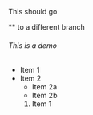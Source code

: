 This should go 

** to a different branch

###### This is a demo
* Item 1
* Item 2
  * Item 2a
  * Item 2b
  1. Item 1
